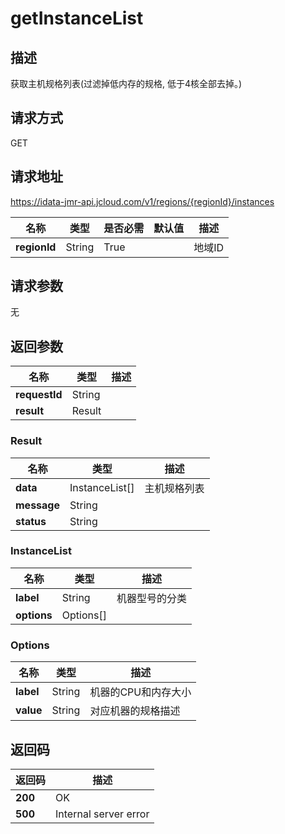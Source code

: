 # getInstanceList


## 描述
获取主机规格列表(过滤掉低内存的规格, 低于4核全部去掉。)

## 请求方式
GET

## 请求地址
https://idata-jmr-api.jcloud.com/v1/regions/{regionId}/instances

|名称|类型|是否必需|默认值|描述|
|---|---|---|---|---|
|**regionId**|String|True||地域ID|

## 请求参数
无


## 返回参数
|名称|类型|描述|
|---|---|---|
|**requestId**|String||
|**result**|Result||


### <a name="Result">Result</a>
|名称|类型|描述|
|---|---|---|
|**data**|InstanceList[]|主机规格列表|
|**message**|String||
|**status**|String||
### <a name="InstanceList">InstanceList</a>
|名称|类型|描述|
|---|---|---|
|**label**|String|机器型号的分类|
|**options**|Options[]||
### <a name="Options">Options</a>
|名称|类型|描述|
|---|---|---|
|**label**|String|机器的CPU和内存大小|
|**value**|String|对应机器的规格描述|

## 返回码
|返回码|描述|
|---|---|
|**200**|OK|
|**500**|Internal server error|
